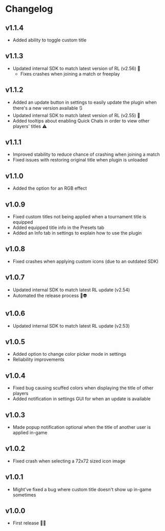 # Changelog

## v1.1.4
- Added ability to toggle custom title

## v1.1.3
- Updated internal SDK to match latest version of RL (v2.56) 🚀
    - Fixes crashes when joining a match or freeplay 

## v1.1.2
- Added an update button in settings to easily update the plugin when there's a new version available 🔃
- Updated internal SDK to match latest version of RL (v2.55) 🚀
- Added tooltips about enabling Quick Chats in order to view other players' titles ⚠️

## v1.1.1
- Improved stability to reduce chance of crashing when joining a match
- Fixed issues with restoring original title when plugin is unloaded

## v1.1.0
- Added the option for an RGB effect

## v1.0.9
- Fixed custom titles not being applied when a tournament title is equipped
- Added equipped title info in the Presets tab
- Added an Info tab in settings to explain how to use the plugin

## v1.0.8
- Fixed crashes when applying custom icons (due to an outdated SDK)

## v1.0.7
- Updated internal SDK to match latest RL update (v2.54)
- Automated the release process 💨👽

## v1.0.6
- Updated internal SDK to match latest RL update (v2.53)

## v1.0.5
- Added option to change color picker mode in settings
- Reliability improvements

## v1.0.4
- Fixed bug causing scuffed colors when displaying the title of other players
- Added notification in settings GUI for when an update is available

## v1.0.3
- Made popup notification optional when the title of another user is applied in-game

## v1.0.2
- Fixed crash when selecting a 72x72 sized icon image

## v1.0.1
- Might've fixed a bug where custom title doesn't show up in-game sometimes

## v1.0.0
- First release 🥳🔥